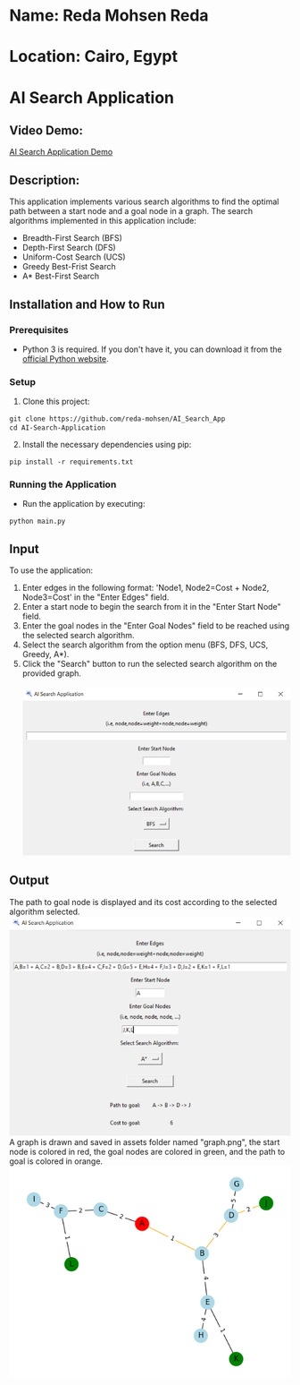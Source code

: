 # Name: Reda Mohsen Reda
# Location: Cairo, Egypt

# AI Search Application

## Video Demo:
[AI Search Application Demo](URL_HERE)

## Description:
This application implements various search algorithms to find the optimal path between a start node and a goal node in a graph. The search algorithms implemented in this application include:
* Breadth-First Search (BFS)
* Depth-First Search (DFS)
* Uniform-Cost Search (UCS)
* Greedy Best-Frist Search
* A* Best-First Search

## Installation and How to Run
### Prerequisites
- Python 3 is required. If you don't have it, you can download it from the [official Python website](https://www.python.org/downloads/).
### Setup
1. Clone this project:
```
git clone https://github.com/reda-mohsen/AI_Search_App
cd AI-Search-Application
```
2. Install the necessary dependencies using pip:
```
pip install -r requirements.txt
```
### Running the Application
- Run the application by executing:
```
python main.py
```

## Input
To use the application: <br>
1. Enter edges in the following format: 'Node1, Node2=Cost + Node2, Node3=Cost' in the "Enter Edges" field. <br>
2. Enter a start node to begin the search from it in the "Enter Start Node" field. <br>
3. Enter the goal nodes in the "Enter Goal Nodes" field to be reached using the selected search algorithm. <br>
4. Select the search algorithm from the option menu (BFS, DFS, UCS, Greedy, A*). <br>
5. Click the "Search" button to run the selected search algorithm on the provided graph. <br>
<br> ![Input Screenshot](assets/gui_before.png) <br>

## Output
The path to goal node is displayed and its cost according to the selected algorithm selected.
<br> ![Output Screenshot](assets/gui_after.png) <br>
A graph is drawn and saved in assets folder named "graph.png", the start node is colored in red, the goal nodes are colored in green, and the path to goal is colored in orange.
<br> ![Output Graph](assets/graph.png) <br>
